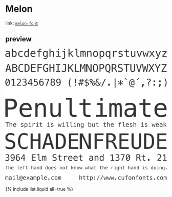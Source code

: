 ---
---

# Melon

link: [`melon-font`](https://www.cufonfonts.com/font/menlo)


## preview

![`melon`](../image/menlo.png)



{% include list.liquid all=true %}
